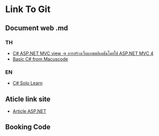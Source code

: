 
# Link To Git

## Document web .md

### TH

- [C# ASP.NET MVC view -> การสร้างเว็บแอพพลิเคชันโดยใช้ ASP.NET MVC 4](/csharp-AspMvc-view.md)
- [Basic C# from Macuscode](/csharp-marcuscode.md)

### EN

- [C# Solo Learn](/csharp-sololearn-reference.md)


## Aticle link site

- [Article ASP.NET](/MDArticle.md)

## Booking Code
